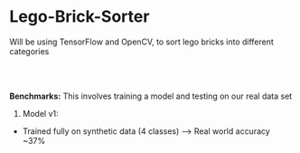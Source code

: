 # Lego-Brick-Sorter
Will be using TensorFlow and OpenCV, to sort lego bricks into different categories

<br></br>

**Benchmarks:**
This involves training a model and testing on our real data set

1. Model v1:
* Trained fully on synthetic data (4 classes) --> Real world accuracy ~37%
